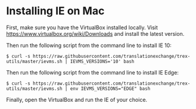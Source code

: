 # Installing IE on Mac

First, make sure you have the VirtualBox installed locally. Visit https://www.virtualbox.org/wiki/Downloads and install the latest version.

Then run the following script from the command line to install IE 10:

    $ curl -s https://raw.githubusercontent.com/translationexchange/trex-utils/master/ievms.sh | IEVMS_VERSIONS='10' bash 
  
Then run the following script from the command line to install IE Edge:

    $ curl -s https://raw.githubusercontent.com/translationexchange/trex-utils/master/ievms.sh | env IEVMS_VERSIONS="EDGE" bash 
  
Finally, open the VirtualBox and run the IE of your choice.

